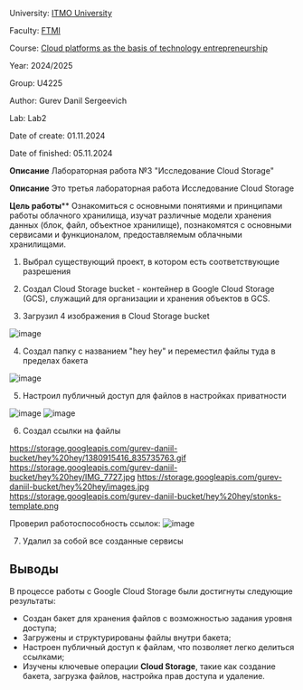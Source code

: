 University: [ITMO University](https://itmo.ru/ru/)

Faculty: [FTMI](https://ftmi.itmo.ru/)

Course: [Cloud platforms as the basis of technology entrepreneurship](https://itmo-ict-faculty.github.io/cloud-platforms-as-the-basis-of-technology-entrepreneurship/) 

Year: 2024/2025

Group: U4225

Author: Gurev Danil Sergeevich

Lab: Lab2

Date of create: 01.11.2024

Date of finished: 05.11.2024
</div>

**Описание**
Лабораторная работа №3 "Исследование Cloud Storage"

**Описание**
Это третья лабораторная работа Исследование Cloud Storage

****Цель работы******
Ознакомиться с основными понятиями и принципами работы облачного хранилища, изучат различные модели хранения данных (блок, файл, объектное хранилище), познакомятся с основными сервисами и функционалом, предоставляемым облачными хранилищами.

1. Выбрал существующий проект, в котором есть соответствующие разрешения
   
2. Создал Cloud Storage bucket - контейнер в Google Cloud Storage (GCS), служащий для организации и хранения объектов в GCS.

3. Загрузил 4 изображения в Cloud Storage bucket
   
![image](https://github.com/user-attachments/assets/8c99b57d-9b80-4b51-859e-6814cf6c785a)

4. Создал папку с названием "hey hey" и переместил файлы туда в пределах бакета 

![image](https://github.com/user-attachments/assets/b54bd34f-46fd-46b5-95d6-61390221541c)

5. Настроил публичный доступ для файлов в настройках приватности

![image](https://github.com/user-attachments/assets/e5c4e8d3-7d8f-4376-920b-e7dc11b88828)
![image](https://github.com/user-attachments/assets/6de53f37-2f27-4578-bddd-7f3fcd067ea6)


6. Создал ссылки на файлы

https://storage.googleapis.com/gurev-daniil-bucket/hey%20hey/1380915416_835735763.gif
https://storage.googleapis.com/gurev-daniil-bucket/hey%20hey/IMG_7727.jpg
https://storage.googleapis.com/gurev-daniil-bucket/hey%20hey/images.jpg
https://storage.googleapis.com/gurev-daniil-bucket/hey%20hey/stonks-template.png

Проверил работоспособность ссылок:
![image](https://github.com/user-attachments/assets/6344f282-e91f-4098-bf0b-755b2b9952b8)

7. Удалил за собой все созданные сервисы

## Выводы
В процессе работы с Google Cloud Storage были достигнуты следующие результаты:

- Создан бакет для хранения файлов с возможностью задания уровня доступа;
- Загружены и структурированы файлы внутри бакета;
- Настроен публичный доступ к файлам, что позволяет легко делиться ссылками;
- Изучены ключевые операции **Cloud Storage**, такие как создание бакета, загрузка файлов, настройка прав доступа и удаление.
